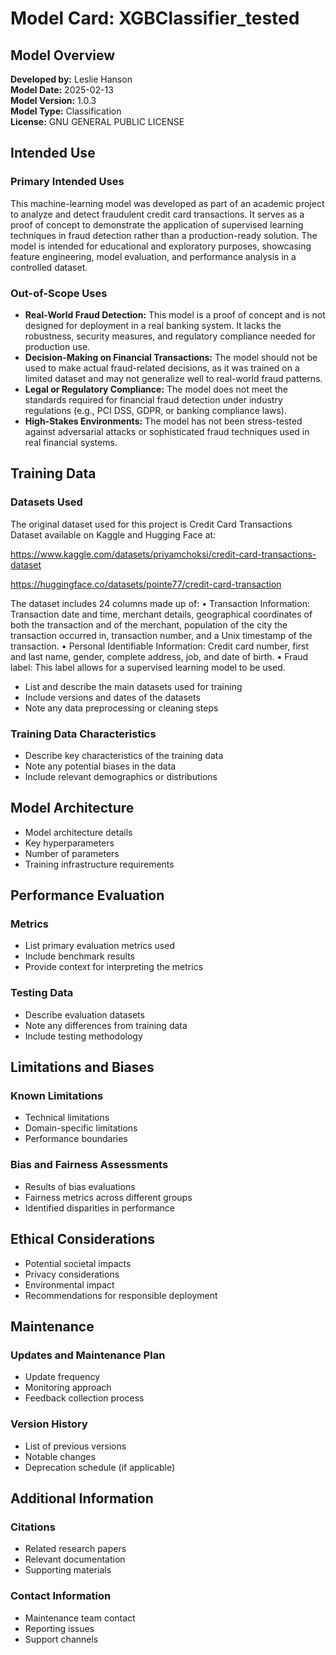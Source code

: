 # Model Card: XGBClassifier_tested

## Model Overview
**Developed by:** Leslie Hanson  
**Model Date:** 2025-02-13  
**Model Version:** 1.0.3  
**Model Type:** Classification  
**License:** GNU GENERAL PUBLIC LICENSE  

## Intended Use
### Primary Intended Uses
This machine-learning model was developed as part of an academic project to analyze and detect fraudulent credit card transactions. It serves as a proof of concept to demonstrate the application of supervised learning techniques in fraud detection rather than a production-ready solution. The model is intended for educational and exploratory purposes, showcasing feature engineering, model evaluation, and performance analysis in a controlled dataset.

### Out-of-Scope Uses
- **Real-World Fraud Detection:** This model is a proof of concept and is not designed for deployment in a real banking system. It lacks the robustness, security measures, and regulatory compliance needed for production use.
- **Decision-Making on Financial Transactions:** The model should not be used to make actual fraud-related decisions, as it was trained on a limited dataset and may not generalize well to real-world fraud patterns.
- **Legal or Regulatory Compliance:** The model does not meet the standards required for financial fraud detection under industry regulations (e.g., PCI DSS, GDPR, or banking compliance laws).
- **High-Stakes Environments:** The model has not been stress-tested against adversarial attacks or sophisticated fraud techniques used in real financial systems.

## Training Data
### Datasets Used
The original dataset used for this project is Credit Card Transactions Dataset available on Kaggle and Hugging Face at:

https://www.kaggle.com/datasets/priyamchoksi/credit-card-transactions-dataset

https://huggingface.co/datasets/pointe77/credit-card-transaction

The dataset includes 24 columns made up of:
•	Transaction Information: Transaction date and time, merchant details, geographical coordinates of both the transaction and of the merchant, population of the city the transaction occurred in, transaction number, and a Unix timestamp of the transaction.
•	Personal Identifiable Information: Credit card number, first and last name, gender, complete address, job, and date of birth.
•	Fraud label: This label allows for a supervised learning model to be used. 



- List and describe the main datasets used for training
- Include versions and dates of the datasets
- Note any data preprocessing or cleaning steps

### Training Data Characteristics
- Describe key characteristics of the training data
- Note any potential biases in the data
- Include relevant demographics or distributions

## Model Architecture
- Model architecture details
- Key hyperparameters
- Number of parameters
- Training infrastructure requirements

## Performance Evaluation
### Metrics
- List primary evaluation metrics used
- Include benchmark results
- Provide context for interpreting the metrics

### Testing Data
- Describe evaluation datasets
- Note any differences from training data
- Include testing methodology

## Limitations and Biases
### Known Limitations
- Technical limitations
- Domain-specific limitations
- Performance boundaries

### Bias and Fairness Assessments
- Results of bias evaluations
- Fairness metrics across different groups
- Identified disparities in performance

## Ethical Considerations
- Potential societal impacts
- Privacy considerations
- Environmental impact
- Recommendations for responsible deployment

## Maintenance
### Updates and Maintenance Plan
- Update frequency
- Monitoring approach
- Feedback collection process

### Version History
- List of previous versions
- Notable changes
- Deprecation schedule (if applicable)

## Additional Information
### Citations
- Related research papers
- Relevant documentation
- Supporting materials

### Contact Information
- Maintenance team contact
- Reporting issues
- Support channels

